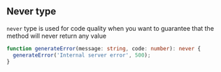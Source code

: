 ## Never type

`never` type is used for code quality when you want to guarantee that the method will never return any value

```ts
function generateError(message: string, code: number): never {
  generateError('Internal server error', 500);
}
```
